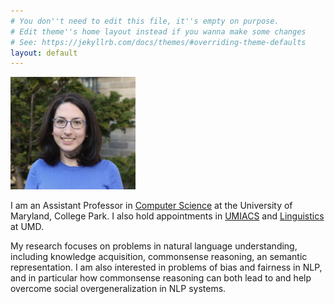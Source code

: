 ```yaml
---
# You don''t need to edit this file, it''s empty on purpose.
# Edit theme''s home layout instead if you wanna make some changes
# See: https://jekyllrb.com/docs/themes/#overriding-theme-defaults
layout: default
---
```


<script>
// Image fallback handler for profile images
function handleImageError(img) {
  // Only fallback if we're not already showing the default image
  if (img.src.indexOf('default.jpg') === -1) {
    img.src = '/assets/images/default.jpg';
  }
}

// Apply fallback to all profile images on page load
document.addEventListener('DOMContentLoaded', function() {
  const profileImages = document.querySelectorAll('img[src*="/assets/images/"]');
  profileImages.forEach(img => {
    img.addEventListener('error', function() {
      handleImageError(this);
    });
  });
});
</script>

<img src="assets/images/rr.jpg" alt="Drawing" style="width: 200px;"/> 


I am an Assistant Professor in [Computer Science](https://www.cs.umd.edu/) at the University of Maryland, College Park.
I also hold appointments in [UMIACS](https://www.umiacs.umd.edu/) and [Linguistics](https://linguistics.umd.edu/) at UMD.

My research focuses on problems in natural language understanding, including
knowledge acquisition, commonsense reasoning, an semantic representation.
I am also interested in problems of bias and fairness in NLP, and in particular
how commonsense reasoning can both lead to and help overcome social
overgeneralization in NLP systems.
